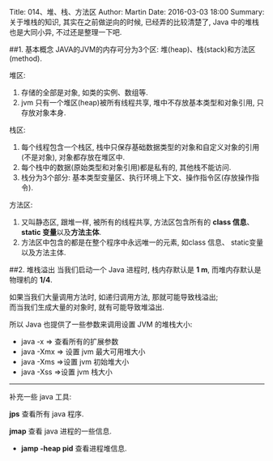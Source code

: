 Title: 014、堆、栈、方法区
Author: Martin
Date: 2016-03-03 18:00
Summary: 关于堆栈的知识, 其实在之前做逆向的时候, 已经弄的比较清楚了, Java 中的堆栈也是大同小异, 不过还是整理一下吧.

##1. 基本概念
JAVA的JVM的内存可分为3个区: 堆(heap)、栈(stack)和方法区(method).

堆区:

1. 存储的全部是对象, 如类的实例、数组等.
2. jvm 只有一个堆区(heap)被所有线程共享, 堆中不存放基本类型和对象引用, 只存放对象本身.

栈区:

1. 每个线程包含一个栈区, 栈中只保存基础数据类型的对象和自定义对象的引用(不是对象), 对象都存放在堆区中.
2. 每个栈中的数据(原始类型和对象引用)都是私有的, 其他栈不能访问.
3. 栈分为3个部分: 基本类型变量区、执行环境上下文、操作指令区(存放操作指令).

方法区:

1. 又叫静态区, 跟堆一样, 被所有的线程共享, 方法区包含所有的 **class 信息**、**static 变量**以及**方法主体**.
2. 方法区中包含的都是在整个程序中永远唯一的元素, 如class 信息、 static变量以及方法主体.

##2. 堆栈溢出
当我们启动一个 Java 进程时, 栈内存默认是 **1 m**, 而堆内存默认是物理机的 **1/4**.

如果当我们大量调用方法时, 如递归调用方法, 那就可能导致栈溢出;<br>而当我们生成大量的对象时, 就有可能导致堆溢出.

所以 Java 也提供了一些参数来调用设置 JVM 的堆栈大小:

- java -x =\> 查看所有的扩展参数
- java -Xmx =\> 设置 jvm 最大可用堆大小
- java -Xms =\>设置 jvm 初始堆大小
- java -Xss =\>设置 jvm 栈大小

***

补充一些 java 工具:

**jps** 查看所有 java 程序.

**jmap** 查看 java 进程的一些信息.

- **jamp -heap pid** 查看进程堆信息.
